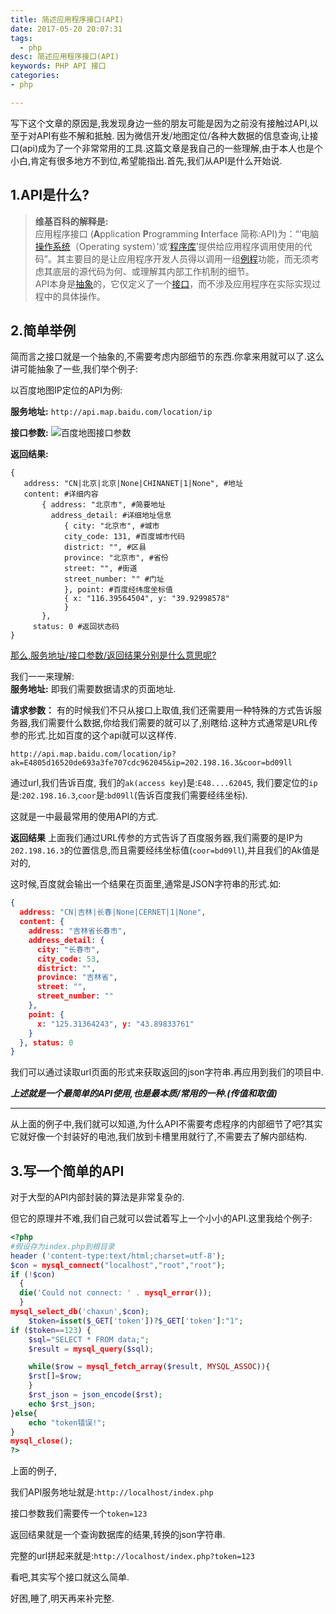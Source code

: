 ```yaml
---
title: 简述应用程序接口(API)
date: 2017-05-20 20:07:31
tags:
  - php 
desc: 简述应用程序接口(API)
keywords: PHP API 接口 
categories:
- php

---
```

写下这个文章的原因是,我发现身边一些的朋友可能是因为之前没有接触过API,以至于对API有些不解和抵触.
因为微信开发/地图定位/各种大数据的信息查询,让接口(api)成为了一个非常常用的工具.这篇文章是我自己的一些理解,由于本人也是个小白,肯定有很多地方不到位,希望能指出.首先,我们从API是什么开始说.
 
## 1.API是什么?  
> **维基百科的解释是:**   
>应用程序接口 (**A**pplication **P**rogramming **I**nterface 简称:API)为：“‘电脑[操作系统](https://zh.wikipedia.org/wiki/%E6%93%8D%E4%BD%9C%E7%B3%BB%E7%BB%9F)（Operating system）’或‘[程序库](https://zh.wikipedia.org/wiki/%E5%87%BD%E5%BC%8F%E5%BA%AB)’提供给应用程序调用使用的代码”。其主要目的是让应用程序开发人员得以调用一组[例程](https://zh.wikipedia.org/wiki/%E5%87%BD%E6%95%B0_(%E8%AE%A1%E7%AE%97%E6%9C%BA%E7%A7%91%E5%AD%A6))功能，而无须考虑其底层的源代码为何、或理解其内部工作机制的细节。   
 API本身是[抽象](https://zh.wikipedia.org/w/index.php?title=%E6%8A%BD%E8%B1%A1_(%E8%A8%88%E7%AE%97%E6%A9%9F%E7%A7%91%E5%AD%B8)&action=edit&redlink=1)的，它仅定义了一个[接口](https://zh.wikipedia.org/wiki/%E4%BB%8B%E9%9D%A2_(%E9%9B%BB%E8%85%A6%E7%A7%91%E5%AD%B8))，而不涉及应用程序在实际实现过程中的具体操作。

<!--more-->
## 2.简单举例

简而言之接口就是一个抽象的,不需要考虑内部细节的东西.你拿来用就可以了.这么讲可能抽象了一些,我们举个例子:

以百度地图IP定位的API为例:  

**服务地址:**
`http://api.map.baidu.com/location/ip`

**接口参数:**
![百度地图接口参数](http://upload-images.jianshu.io/upload_images/2229907-54cc1480dbcdce86.png?imageMogr2/auto-orient/strip%7CimageView2/2/w/1240)

**返回结果:**

```
{
   address: "CN|北京|北京|None|CHINANET|1|None", #地址 
   content: #详细内容 
       { address: "北京市", #简要地址 
         address_detail: #详细地址信息 
            { city: "北京市", #城市 
            city_code: 131, #百度城市代码 
            district: "", #区县 
            province: "北京市", #省份 
            street: "", #街道 
            street_number: "" #门址 
            }, point: #百度经纬度坐标值 
            { x: "116.39564504", y: "39.92998578" 
            }
       },
     status: 0 #返回状态码 
}
```
<u>那么,服务地址/接口参数/返回结果分别是什么意思呢?</u>   

我们一一来理解:  
**服务地址:** 即我们需要数据请求的页面地址.  

**请求参数：** 有的时候我们不只从接口上取值,我们还需要用一种特殊的方式告诉服务器,我们需要什么数据,你给我们需要的就可以了,别瞎给.这种方式通常是URL传参的形式.比如百度的这个api就可以这样传. 

```
http://api.map.baidu.com/location/ip?ak=E4805d16520de693a3fe707cdc962045&ip=202.198.16.3&coor=bd09ll
```

通过url,我们告诉百度,
我们的`ak(access key`)是:`E48....62045`,
我们要定位的`ip`是:`202.198.16.3`,`coor`是:`bd09ll`(告诉百度我们需要经纬坐标).

这就是一中最最常用的使用API的方式.

**返回结果** 上面我们通过URL传参的方式告诉了百度服务器,我们需要的是IP为`202.198.16.3`的位置信息,而且需要经纬坐标值(`coor=bd09ll`),并且我们的Ak值是对的,

这时候,百度就会输出一个结果在页面里,通常是JSON字符串的形式.如:

```json
{ 
  address: "CN|吉林|长春|None|CERNET|1|None", 
  content: { 
    address: "吉林省长春市", 
    address_detail: { 
      city: "长春市", 
      city_code: 53, 
      district: "", 
      province: "吉林省", 
      street: "", 
      street_number: "" 
    }, 
    point: { 
      x: "125.31364243", y: "43.89833761" 
    } 
  }, status: 0 
}
```

我们可以通过读取url页面的形式来获取返回的json字符串.再应用到我们的项目中.  

***上述就是一个最简单的API使用,也是最本质/常用的一种.(传值和取值)***

---
从上面的例子中,我们就可以知道,为什么API不需要考虑程序的内部细节了吧?其实它就好像一个封装好的电池,我们放到卡槽里用就行了,不需要去了解内部结构.

## 3.写一个简单的API

对于大型的API内部封装的算法是非常复杂的.

但它的原理并不难,我们自己就可以尝试着写上一个小小的API.这里我给个例子:
```php
<?php
#假设存为index.php到根目录
header ('content-type:text/html;charset=utf-8');
$con = mysql_connect("localhost","root","root");
if (!$con)
  {
  die('Could not connect: ' . mysql_error());
  }
mysql_select_db('chaxun',$con);
	$token=isset($_GET['token'])?$_GET['token']:"1";
if ($token==123) {
	$sql="SELECT * FROM data;";
	$result = mysql_query($sql);

	while($row = mysql_fetch_array($result, MYSQL_ASSOC)){
    $rst[]=$row;
	}
	$rst_json = json_encode($rst);
	echo $rst_json;
}else{
	echo "token错误!";
}
mysql_close();
?>
```

上面的例子,  

我们API服务地址就是:``http://localhost/index.php``  

接口参数我们需要传一个``token=123``  

返回结果就是一个查询数据库的结果,转换的json字符串.  

完整的url拼起来就是:`http://localhost/index.php?token=123`  

看吧,其实写个接口就这么简单.  

好困,睡了,明天再来补完整.  